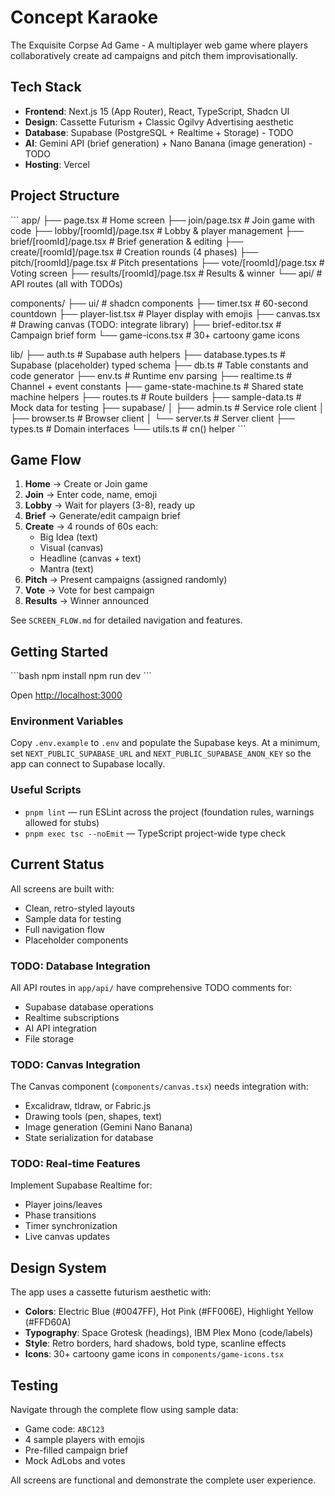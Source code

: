 # Concept Karaoke

The Exquisite Corpse Ad Game - A multiplayer web game where players collaboratively create ad campaigns and pitch them improvisationally.

## Tech Stack

- **Frontend**: Next.js 15 (App Router), React, TypeScript, Shadcn UI
- **Design**: Cassette Futurism + Classic Ogilvy Advertising aesthetic
- **Database**: Supabase (PostgreSQL + Realtime + Storage) - TODO
- **AI**: Gemini API (brief generation) + Nano Banana (image generation) - TODO
- **Hosting**: Vercel

## Project Structure

\`\`\`
app/
├── page.tsx                    # Home screen
├── join/page.tsx              # Join game with code
├── lobby/[roomId]/page.tsx    # Lobby & player management
├── brief/[roomId]/page.tsx    # Brief generation & editing
├── create/[roomId]/page.tsx   # Creation rounds (4 phases)
├── pitch/[roomId]/page.tsx    # Pitch presentations
├── vote/[roomId]/page.tsx     # Voting screen
├── results/[roomId]/page.tsx  # Results & winner
└── api/                       # API routes (all with TODOs)

components/
├── ui/                        # shadcn components
├── timer.tsx                  # 60-second countdown
├── player-list.tsx            # Player display with emojis
├── canvas.tsx                 # Drawing canvas (TODO: integrate library)
├── brief-editor.tsx           # Campaign brief form
└── game-icons.tsx             # 30+ cartoony game icons

lib/
├── auth.ts                   # Supabase auth helpers
├── database.types.ts         # Supabase (placeholder) typed schema
├── db.ts                     # Table constants and code generator
├── env.ts                    # Runtime env parsing
├── realtime.ts               # Channel + event constants
├── game-state-machine.ts     # Shared state machine helpers
├── routes.ts                 # Route builders
├── sample-data.ts            # Mock data for testing
├── supabase/
│   ├── admin.ts              # Service role client
│   ├── browser.ts            # Browser client
│   └── server.ts             # Server client
├── types.ts                  # Domain interfaces
└── utils.ts                  # cn() helper
\`\`\`

## Game Flow

1. **Home** → Create or Join game
2. **Join** → Enter code, name, emoji
3. **Lobby** → Wait for players (3-8), ready up
4. **Brief** → Generate/edit campaign brief
5. **Create** → 4 rounds of 60s each:
   - Big Idea (text)
   - Visual (canvas)
   - Headline (canvas + text)
   - Mantra (text)
6. **Pitch** → Present campaigns (assigned randomly)
7. **Vote** → Vote for best campaign
8. **Results** → Winner announced

See `SCREEN_FLOW.md` for detailed navigation and features.

## Getting Started

\`\`\`bash
npm install
npm run dev
\`\`\`

Open [http://localhost:3000](http://localhost:3000)

### Environment Variables

Copy `.env.example` to `.env` and populate the Supabase keys. At a minimum, set `NEXT_PUBLIC_SUPABASE_URL` and `NEXT_PUBLIC_SUPABASE_ANON_KEY` so the app can connect to Supabase locally.

### Useful Scripts

- `pnpm lint` — run ESLint across the project (foundation rules, warnings allowed for stubs)
- `pnpm exec tsc --noEmit` — TypeScript project-wide type check

## Current Status

All screens are built with:
- Clean, retro-styled layouts
- Sample data for testing
- Full navigation flow
- Placeholder components

### TODO: Database Integration

All API routes in `app/api/` have comprehensive TODO comments for:
- Supabase database operations
- Realtime subscriptions
- AI API integration
- File storage

### TODO: Canvas Integration

The Canvas component (`components/canvas.tsx`) needs integration with:
- Excalidraw, tldraw, or Fabric.js
- Drawing tools (pen, shapes, text)
- Image generation (Gemini Nano Banana)
- State serialization for database

### TODO: Real-time Features

Implement Supabase Realtime for:
- Player joins/leaves
- Phase transitions
- Timer synchronization
- Live canvas updates

## Design System

The app uses a cassette futurism aesthetic with:
- **Colors**: Electric Blue (#0047FF), Hot Pink (#FF006E), Highlight Yellow (#FFD60A)
- **Typography**: Space Grotesk (headings), IBM Plex Mono (code/labels)
- **Style**: Retro borders, hard shadows, bold type, scanline effects
- **Icons**: 30+ cartoony game icons in `components/game-icons.tsx`

## Testing

Navigate through the complete flow using sample data:
- Game code: `ABC123`
- 4 sample players with emojis
- Pre-filled campaign brief
- Mock AdLobs and votes

All screens are functional and demonstrate the complete user experience.
